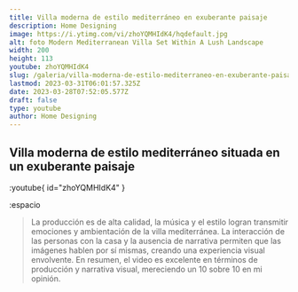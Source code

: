 ```yaml
---
title: Villa moderna de estilo mediterráneo en exuberante paisaje
description: Home Designing
image: https://i.ytimg.com/vi/zhoYQMHIdK4/hqdefault.jpg
alt: foto Modern Mediterranean Villa Set Within A Lush Landscape
width: 200
height: 113
youtube: zhoYQMHIdK4
slug: /galeria/villa-moderna-de-estilo-mediterraneo-en-exuberante-paisaje
lastmod: 2023-03-31T06:01:57.325Z
date: 2023-03-28T07:52:05.577Z
draft: false
type: youtube
author: Home Designing
---
```


## Villa moderna de estilo mediterráneo situada en un exuberante paisaje

:youtube{ id="zhoYQMHIdK4" }

:espacio

> La producción es de alta calidad, la música y el estilo logran transmitir emociones y ambientación de la villa mediterránea. La interacción de las personas con la casa y la ausencia de narrativa permiten que las imágenes hablen por sí mismas, creando una experiencia visual envolvente. En resumen, el video es excelente en términos de producción y narrativa visual, mereciendo un 10 sobre 10 en mi opinión.